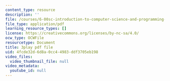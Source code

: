 ```yaml
---
content_type: resource
description: ''
file: /courses/6-00sc-introduction-to-computer-science-and-programming-spring-2011/4fcde32d6d8a0cc44983ddf3705eb198_A2WFReES8CY.pdf
file_type: application/pdf
learning_resource_types: []
license: https://creativecommons.org/licenses/by-nc-sa/4.0/
ocw_type: OCWFile
resourcetype: Document
title: 3play pdf file
uid: 4fcde32d-6d8a-0cc4-4983-ddf3705eb198
video_files:
  video_thumbnail_file: null
video_metadata:
  youtube_id: null
---
```

